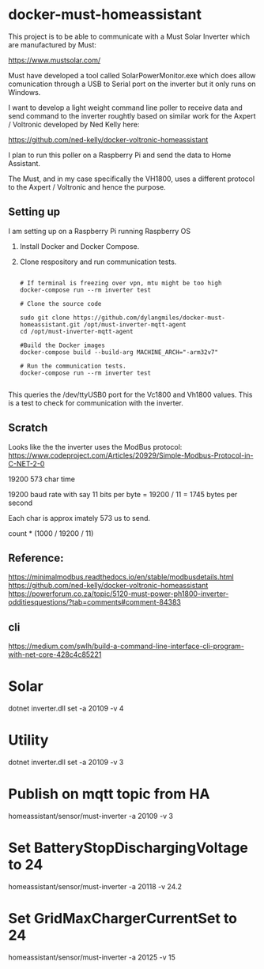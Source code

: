 # docker-must-homeassistant

This project is to be able to communicate with a Must Solar Inverter which are manufactured by Must: 

https://www.mustsolar.com/

Must have developed a tool called SolarPowerMonitor.exe which does allow comunication through a USB to Serial port on the inverter but it only runs on Windows.

I want to develop a light weight command line poller to receive data and send command to the inverter roughtly based on similar work for the Axpert / Voltronic developed by Ned Kelly here:

https://github.com/ned-kelly/docker-voltronic-homeassistant

I plan to run this poller on a Raspberry Pi and send the data to Home Assistant.

The Must, and in my case specifically the VH1800, uses a different protocol to the Axpert / Voltronic and hence the purpose.


## Setting up

I am setting up on a Raspberry Pi running Raspberry OS

1. Install Docker and Docker Compose.

2. Clone respository and run communication tests.
    ```

    # If terminal is freezing over vpn, mtu might be too high
    docker-compose run --rm inverter test

    # Clone the source code
    
    sudo git clone https://github.com/dylangmiles/docker-must-homeassistant.git /opt/must-inverter-mqtt-agent
    cd /opt/must-inverter-mqtt-agent

    #Build the Docker images
    docker-compose build --build-arg MACHINE_ARCH="-arm32v7"

    # Run the communication tests.
    docker-compose run --rm inverter test


    ```


This queries the /dev/ttyUSB0 port for the Vc1800 and Vh1800 values. This is a test to check for communication with the inverter.


## Scratch

Looks like the the inverter uses the ModBus protocol: https://www.codeproject.com/Articles/20929/Simple-Modbus-Protocol-in-C-NET-2-0

19200 573 char time

19200 baud rate with say 11 bits per byte = 19200 / 11 = 1745 bytes per second

Each char is approx imately 573 us to send.

count * (1000 / 19200 / 11) 


## Reference:

https://minimalmodbus.readthedocs.io/en/stable/modbusdetails.html
https://github.com/ned-kelly/docker-voltronic-homeassistant
https://powerforum.co.za/topic/5120-must-power-ph1800-inverter-odditiesquestions/?tab=comments#comment-84383

## cli
https://medium.com/swlh/build-a-command-line-interface-cli-program-with-net-core-428c4c85221


# Solar
dotnet inverter.dll set -a 20109 -v 4

# Utility 
dotnet inverter.dll set -a 20109 -v 3


# Publish on mqtt topic from HA
homeassistant/sensor/must-inverter
-a 20109 -v 3

# Set BatteryStopDischargingVoltage to 24
homeassistant/sensor/must-inverter
-a 20118 -v 24.2

# Set GridMaxChargerCurrentSet to 24
homeassistant/sensor/must-inverter
-a 20125 -v 15
